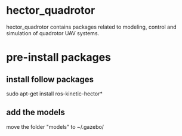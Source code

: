 # hector_quadrotor
hector_quadrotor contains packages related to modeling, control and simulation of quadrotor UAV systems.
# pre-install packages 
## install follow packages
sudo apt-get install ros-kinetic-hector*
## add the models
move the folder "models" to ~/.gazebo/
